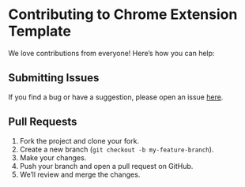 # Contributing to Chrome Extension Template

We love contributions from everyone! Here’s how you can help:

## Submitting Issues
If you find a bug or have a suggestion, please open an issue [here](https://github.com/papeclem2/chrome-extension-template/issues).

## Pull Requests
1. Fork the project and clone your fork.
2. Create a new branch (`git checkout -b my-feature-branch`).
3. Make your changes.
4. Push your branch and open a pull request on GitHub.
5. We’ll review and merge the changes.